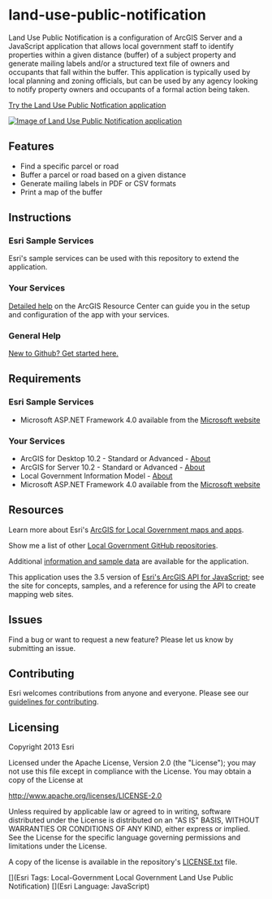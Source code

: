 # land-use-public-notification

Land Use Public Notification is a configuration of ArcGIS Server and a JavaScript application that allows local government staff to identify properties within a given distance (buffer) of a subject property and generate mailing labels and/or a structured text file of owners and occupants that fall within the buffer. This application is typically used by local planning and zoning officials, but can be used by any agency looking to notify property owners and occupants of a formal action being taken.

[Try the Land Use Public Notfication application](http://localgovtemplates2.esri.com/PublicNotification/default.htm)

[![Image of Land Use Public Notification application](https://raw.github.com/Esri/land-use-public-notification/master/land-use-public-notification.png "Land Use Public Notification application")](http://localgovtemplates2.esri.com/PublicNotification/default.htm)

## Features

* Find a specific parcel or road
* Buffer a parcel or road based on a given distance
* Generate mailing labels in PDF or CSV formats
* Print a map of the buffer

## Instructions

### Esri Sample Services

Esri's sample services can be used with this repository to extend the application.

### Your Services

[Detailed help](http://resources.arcgis.com/en/help/localgovernment/10.1/index.html#/What_is_Land_Use_Public_Notification/028s00000014000000/)
on the ArcGIS Resource Center can guide you in the setup and configuration of the app with your services.

### General Help
[New to Github? Get started here.](http://htmlpreview.github.com/?https://github.com/Esri/esri.github.com/blob/master/help/esri-getting-to-know-github.html)

## Requirements

### Esri Sample Services

* Microsoft ASP.NET Framework 4.0 available from the [Microsoft website](http://www.microsoft.com/en-us/download/details.aspx?id=17851)

### Your Services

* ArcGIS for Desktop 10.2 - Standard or Advanced - [About](http://www.esri.com/software/arcgis/arcgis-for-desktop)
* ArcGIS for Server 10.2 - Standard or Advanced - [About](http://www.esri.com/software/arcgis/arcgisserver)
* Local Government Information Model - [About](http://www.arcgis.com/home/item.html?id=ae175b36c4154dda987127dff879350d)
* Microsoft ASP.NET Framework 4.0 available from the [Microsoft website](http://www.microsoft.com/en-us/download/details.aspx?id=17851)

## Resources

Learn more about Esri's [ArcGIS for Local Government maps and apps](http://resources.arcgis.com/en/communities/local-government/).

Show me a list of other [Local Government GitHub repositories](http://esri.github.io/#Local-Government).

Additional [information and sample data](http://www.arcgis.com/home/item.html?id=7b4f3974b2c24d339dc0d527366ec1eb)
are available for the application.

This application uses the 3.5 version of
[Esri's ArcGIS API for JavaScript](http://help.arcgis.com/en/webapi/javascript/arcgis/);
see the site for concepts, samples, and a reference for using the API to create mapping web sites.

## Issues

Find a bug or want to request a new feature?  Please let us know by submitting an issue.

## Contributing

Esri welcomes contributions from anyone and everyone.
Please see our [guidelines for contributing](https://github.com/esri/contributing).

## Licensing

Copyright 2013 Esri

Licensed under the Apache License, Version 2.0 (the "License");
you may not use this file except in compliance with the License.
You may obtain a copy of the License at

   http://www.apache.org/licenses/LICENSE-2.0

Unless required by applicable law or agreed to in writing, software
distributed under the License is distributed on an "AS IS" BASIS,
WITHOUT WARRANTIES OR CONDITIONS OF ANY KIND, either express or implied.
See the License for the specific language governing permissions and
limitations under the License.

A copy of the license is available in the repository's
[LICENSE.txt](https://raw.github.com/Esri/land-use-public-notification/master/LICENSE.txt) file.

[](Esri Tags: Local-Government Local Government Land Use Public Notification)
[](Esri Language: JavaScript)
